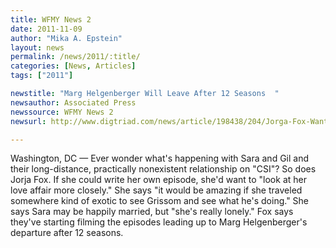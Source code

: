 ```yaml
---
title: WFMY News 2
date: 2011-11-09
author: "Mika A. Epstein"
layout: news
permalink: /news/2011/:title/
categories: [News, Articles]
tags: ["2011"]

newstitle: "Marg Helgenberger Will Leave After 12 Seasons  "
newsauthor: Associated Press
newssource: WFMY News 2
newsurl: http://www.digtriad.com/news/article/198438/204/Jorga-Fox-Wants-An-Episode-To-Reunite-Sara-With-Gil-On-CSI

---
```


Washington, DC &#8212; Ever wonder what's happening with Sara and Gil and their long-distance, practically nonexistent relationship on "CSI"? So does Jorja Fox. If she could write her own episode, she'd want to "look at her love affair more closely." She says "it would be amazing if she traveled somewhere kind of exotic to see Grissom and see what he's doing." She says Sara may be happily married, but "she's really lonely." Fox says they've starting filming the episodes leading up to Marg Helgenberger's departure after 12 seasons.

